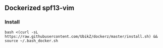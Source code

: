 ## Dockerized spf13-vim

### Install

`bash <(curl -sL https://raw.githubusercontent.com/UbikZ/dockerz/master/install.sh) && source ~/.bash_docker.sh`

